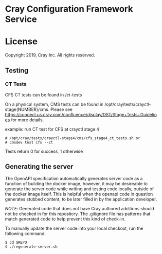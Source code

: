 # Cray Configuration Framework Service

# License
Copyright 2019, Cray Inc. All rights reserved.


## Testing

### CT Tests
CFS CT tests can be found in /ct-tests

On a physical system, CMS tests can be found in /opt/cray/tests/crayctl-stage{NUMBER}/cms.
Please see https://connect.us.cray.com/confluence/display/DST/Stage+Tests+Guidelines for more details.

example: run CT test for CFS at crayctl stage 4
```
# /opt/cray/tests/crayctl-stage4/cms/cfs_stage4_ct_tests.sh or
# cmsdev test cfs --ct
```

Tests return 0 for success, 1 otherwise

## Generating the server

The OpenAPI specification automatically generates server code as a function of
building the docker image, however, it may be desireable to generate the server code
while writing and testing code locally, outside of the docker image itself. This
is helpful when the openapi code in question generates stubbed content, to be later
filled in by the application developer.

_NOTE_: Generated code that does not have Cray authored additions should not be
checked in for this repository. The .gitignore file has patterns that match
generated code to help prevent this kind of check-in.

To manually update the server code into your local checkout, run the following command:

```
$ cd $REPO
$ ./regenerate-server.sh
```
